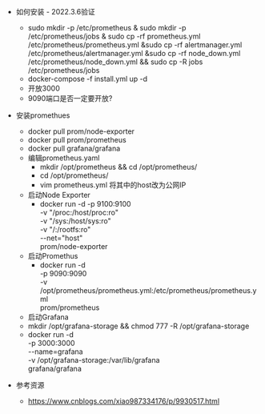 * 如何安装 - 2022.3.6验证
	* sudo mkdir -p /etc/prometheus & sudo mkdir -p /etc/prometheus/jobs & sudo cp -rf prometheus.yml /etc/prometheus/prometheus.yml &sudo cp -rf alertmanager.yml /etc/prometheus/alertmanager.yml &sudo cp -rf node_down.yml /etc/prometheus/node_down.yml && sudo cp -R jobs /etc/prometheus/jobs
	* docker-compose -f install.yml up -d
	* 开放3000
	* 9090端口是否一定要开放?
* 安装promethues
	* docker pull prom/node-exporter
	* docker pull prom/prometheus
	* docker pull grafana/grafana
	* 编辑prometheus.yaml
		* mkdir /opt/prometheus && cd /opt/prometheus/
		* cd /opt/prometheus/
		* vim prometheus.yml 将其中的host改为公网IP
	* 启动Node Exporter
		* docker run -d -p 9100:9100 \
  -v "/proc:/host/proc:ro" \
  -v "/sys:/host/sys:ro" \
  -v "/:/rootfs:ro" \
  --net="host" \
  prom/node-exporter
  	* 启动Promethus
		* docker run  -d \
	  -p 9090:9090 \
	  -v /opt/prometheus/prometheus.yml:/etc/prometheus/prometheus.yml  \
	  prom/prometheus
	 * 启动Grafana
 	* mkdir /opt/grafana-storage &&  chmod 777 -R /opt/grafana-storage
 	*  docker run -d \
  -p 3000:3000 \
  --name=grafana \
  -v /opt/grafana-storage:/var/lib/grafana \
  grafana/grafana

* 参考资源
	* https://www.cnblogs.com/xiao987334176/p/9930517.html